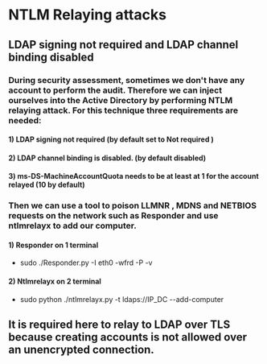 # NTLM Relaying attacks

## LDAP signing not required and LDAP channel binding disabled

### During security assessment, sometimes we don't have any account to perform the audit. Therefore we can inject ourselves into the Active Directory by performing NTLM relaying attack. For this technique three requirements are needed:

#### 1) LDAP signing not required (by default set to Not required )

#### 2) LDAP channel binding is disabled. (by default disabled)

#### 3) ms-DS-MachineAccountQuota needs to be at least at 1 for the account relayed (10 by default)

### Then we can use a tool to poison LLMNR , MDNS and NETBIOS requests on the network such as Responder and use ntlmrelayx to add our computer.

#### 1) Responder on 1 terminal

 - sudo ./Responder.py -I eth0 -wfrd -P -v

#### 2) Ntlmrelayx on 2 terminal

 - sudo python ./ntlmrelayx.py -t ldaps://IP_DC --add-computer

## It is required here to relay to LDAP over TLS because creating accounts is not allowed over an unencrypted connection.

